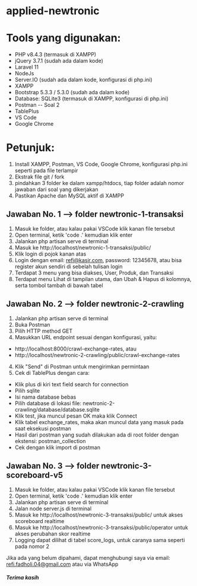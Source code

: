 # applied-newtronic

# Tools yang digunakan:
- PHP v8.4.3 (termasuk di XAMPP)
- jQuery 3.7.1 (sudah ada dalam kode)
- Laravel 11
- NodeJs
- Server.IO (sudah ada dalam kode, konfigurasi di php.ini)
- XAMPP
- Bootstrap 5.3.3 / 5.3.0 (sudah ada dalam kode)
- Database: SQLite3 (termasuk di XAMPP, konfigurasi di php.ini)
- Postman -- Soal 2
- TablePlus
- VS Code
- Google Chrome

# Petunjuk:
1. Install XAMPP, Postman, VS Code, Google Chrome, konfigurasi php.ini seperti pada file terlampir
2. Ekstrak file git / fork
3. pindahkan 3 folder ke dalam xampp/htdocs, tiap folder adalah nomor jawaban dari soal yang dikerjakan
4. Pastikan Apache dan MySQL aktif di XAMPP

## Jawaban No. 1 --> folder newtronic-1-transaksi

1. Masuk ke folder, atau kalau pakai VSCode klik kanan file tersebut
2. Open terminal, ketik 'code .' kemudian klik enter
3. Jalankan php artisan serve di terminal
4. Masuk ke http://localhost/newtronic-1-transaksi/public/
5. Klik login di pojok kanan atas
6. Login dengan email: refi@kasir.com, password: 12345678, atau bisa register akun sendiri di sebelah tulisan login
7. Terdapat 3 menu yang bisa diakses, User, Produk, dan Transaksi
8. Terdapat menu Lihat di tampilan utama, dan Ubah & Hapus di kolomnya, serta tombol tambah di bawah tabel

## Jawaban No. 2 --> folder newtronic-2-crawling

1. Jalankan php artisan serve di terminal
1. Buka Postman
2. Pilih HTTP method GET
3. Masukkan URL endpoint sesuai dengan konfigurasi, yaitu:
- http://localhost:8000/crawl-exchange-rates, atau
- http://localhost/newtronic-2-crawling/public/crawl-exchange-rates
4. Klik "Send" di Postman untuk mengirimkan permintaan
5. Cek di TablePlus dengan cara:
- Klik plus di kiri text field search for connection
- Pilih sqlite
- Isi nama database bebas
- Pilih database di lokasi file: newtronic-2-crawling/database/database.sqlite
- Klik test, jika muncul pesan OK maka klik Connect
- Klik tabel exchange_rates, maka akan muncul data yang masuk pada saat eksekusi postman
- Hasil dari postman yang sudah dilakukan ada di root folder dengan ekstensi: postman_collection
- Cek dengan klik import di postman

## Jawaban No. 3 --> folder newtronic-3-scoreboard-v5

1. Masuk ke folder, atau kalau pakai VSCode klik kanan file tersebut
2. Open terminal, ketik 'code .' kemudian klik enter
3. Jalankan php artisan serve di terminal
4. Jalan node server.js di terminal
5. Masuk ke http://localhost/newtronic-3-transaksi/public/ untuk akses scoreboard realtime
6. Masuk ke http://localhost/newtronic-3-transaksi/public/operator untuk akses perubahan skor realtime
7. Logging dapat dilihat di tabel score_logs, untuk caranya sama seperti pada nomor 2

Jika ada yang belum dipahami, dapat menghubungi saya via email: refi.fadholi.04@gmail.com atau via WhatsApp

<h5>Terima kasih</h5>
